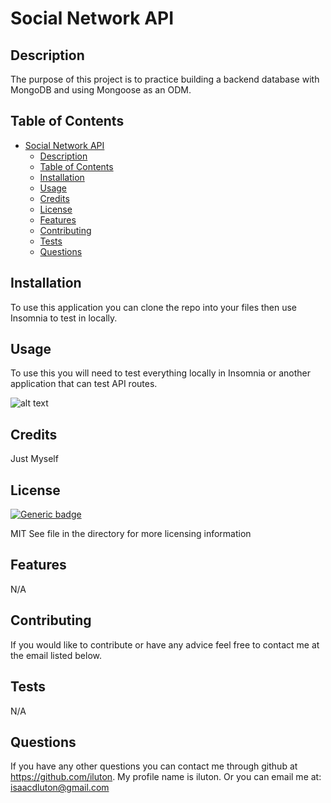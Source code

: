 # Social Network API

## Description

The purpose of this project is to practice building a backend database with MongoDB and using Mongoose as an ODM. 

## Table of Contents

- [Social Network API](#social-network-api)
  - [Description](#description)
  - [Table of Contents](#table-of-contents)
  - [Installation](#installation)
  - [Usage](#usage)
  - [Credits](#credits)
  - [License](#license)
  - [Features](#features)
  - [Contributing](#contributing)
  - [Tests](#tests)
  - [Questions](#questions)

## Installation
To use this application you can clone the repo into your files then use Insomnia to test in locally. 

## Usage
To use this you will need to test everything locally in Insomnia or another application that can test API routes.

![alt text](undefined)

## Credits
Just Myself

## License 
[![Generic badge](https://img.shields.io/badge/license-MIT-<COLOR>.svg)](https://shields.io/)

MIT
See file in the directory for more licensing information

## Features
N/A

## Contributing
If you would like to contribute or have any advice feel free to contact me at the email listed below. 


## Tests
N/A

## Questions

If you have any other questions you can contact me through github at https://github.com/iluton. My profile name is iluton. Or you can email me at: isaacdluton@gmail.com
